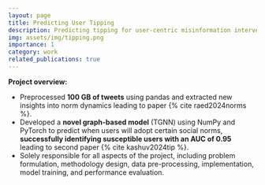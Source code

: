 ```yaml
---
layout: page
title: Predicting User Tipping
description: Predicting tipping for user-centric misinformation intervention. Work done during Summer 2024 NSF REU at the University of Florida
img: assets/img/tipping.png
importance: 1
category: work
related_publications: true
---
```


<strong>Project overview:</strong>
- Preprocessed <strong>100 GB of tweets</strong> using pandas and extracted new insights into norm dynamics leading to paper {% cite raed2024norms %}.
- Developed a <strong>novel graph-based model</strong> (TGNN) using NumPy and PyTorch to predict when users will adopt certain social norms, <strong>successfully identifying susceptible users with an AUC of 0.95</strong> leading to second paper {% cite kashuv2024tip %}.
- Solely responsible for all aspects of the project, including problem formulation, methodology design, data pre-processing, implementation, model training, and performance evaluation.
